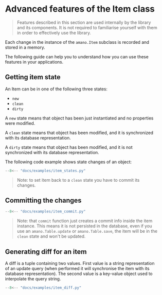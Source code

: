 # Advanced features of the Item class

> Features described in this section are used internally by the library and its components. It is not required to familiarise yourself with  them in order to effectively use the library.

Each change in the instance of the `amano.Item` subclass is recorded and stored in a memory. 

The following guide can help you to understand how you can use these features in your applications.

## Getting item state

An Item can be in one of the following three states:

- `new`
- `clean`
- `dirty`

A `new` state means that object has been just instantiated and no properties were modified.

A `clean` state means that object has been modified, and it is synchronized with its database representation.

A `dirty` state means that object has been modified, and it is not synchronized with its database representation.

The following code example shows state changes of an object:

```python title="Getting item's state"
--8<-- "docs/examples/item_states.py"
```

> Note: to set item back to a `clean` state you have to commit its changes.


## Committing the changes

```python title="Commiting item's changes"
--8<-- "docs/examples/item_commit.py"
```


> Note: that `commit` function just creates a commit info inside the item instance. This means it is not persisted in the database, even if you use an `amano.Table.update` or `amano.Table.save`, the item will be in the `clean` state and won't be updated.


## Generating diff for an item

A diff is a tuple containing two values. First value is a string representation of an update query (when performed it will synchronise the item with its database representation). The second value is a key-value object used to interpolate the query string.

```python title="Generating item's diff"
--8<-- "docs/examples/item_diff.py"
```
